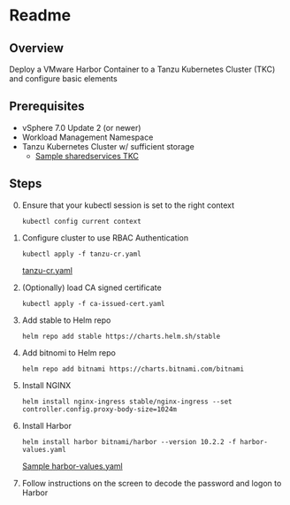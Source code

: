 # Readme

## Overview
Deploy a VMware Harbor Container to a Tanzu Kubernetes Cluster (TKC) and configure basic elements

## Prerequisites
- vSphere 7.0 Update 2 (or newer)
- Workload Management Namespace
- Tanzu Kubernetes Cluster w/ sufficient storage
    - [Sample sharedservices TKC](./resources/shared-services-cluster.yaml)

## Steps

 0. Ensure that your kubectl session is set to the right context

    `kubectl config current context`

 1. Configure cluster to use RBAC Authentication

    `kubectl apply -f tanzu-cr.yaml`

    [tanzu-cr.yaml](./resources/tanzu-cr.yaml)

 2. (Optionally) load CA signed certificate

    `kubectl apply -f ca-issued-cert.yaml`

 3. Add stable to Helm repo 

    `helm repo add stable https://charts.helm.sh/stable`

 4. Add bitnomi to Helm repo

    `helm repo add bitnami https://charts.bitnami.com/bitnami`

 5. Install NGINX

    `helm install nginx-ingress stable/nginx-ingress --set controller.config.proxy-body-size=1024m`

 6. Install Harbor

    `helm install harbor bitnami/harbor --version 10.2.2 -f harbor-values.yaml`

    [Sample harbor-values.yaml](./resources/harbor-values.yaml)
    
 5. Follow instructions on the screen to decode the password and logon to Harbor